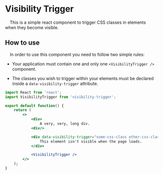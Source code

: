 # Visibility Trigger



    This is a simple react component to trigger CSS classes in elements when they become visible.

## How to use

    In order to use this component you need to follow two simple rules:

- Your application must contain one and only one `<VisibilityTrigger />` component.

- The classes you wish to trigger within your elements must be declared inside a `data-visibility-trigger` attribute.

```jsx
import React from 'react';
import VisibilityTrigger from 'visibility-trigger';

export default function() {
    return (
        <>
            <div>
                A very, very, long div.
            <div/>

            <div data-visibility-trigger="some-css-class other-css-class">
                This element isn't visible when the page loads.
            </div>

            <VisibilityTrigger />
        </>
    );
}
```
